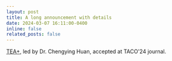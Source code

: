 ```yaml
---
layout: post
title: A long announcement with details
date: 2024-03-07 16:11:00-0400
inline: false
related_posts: false
---
```


<a href="https://dl.acm.org/doi/abs/10.1145/3652604">TEA+</a>, led by Dr. Chengying Huan, accepted at TACO'24 journal.
